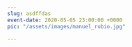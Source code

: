 ```yaml
---
slug: asdffdas
event-date: 2020-05-05 23:00:00 +0000
pic: "/assets/images/manuel_rubio.jpg"

---
```

